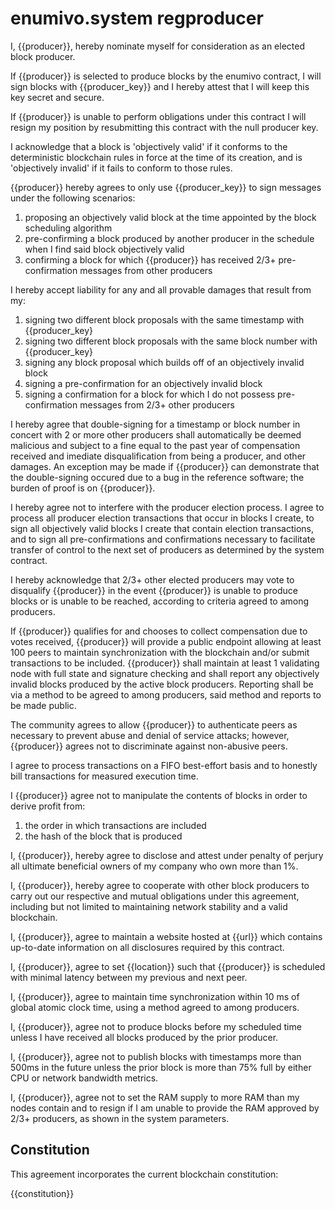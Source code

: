 # enumivo.system regproducer

I, {{producer}}, hereby nominate myself for consideration as an elected block producer. 

If {{producer}} is selected to produce blocks by the enumivo contract, I will sign blocks with {{producer_key}} and I hereby attest that I will keep this key secret and secure. 

If {{producer}} is unable to perform obligations under this contract I will resign my position by resubmitting this contract with the null producer key.  

I acknowledge that a block is 'objectively valid' if it conforms to the deterministic blockchain rules in force at the time of its creation, and is 'objectively invalid' if it fails to conform to those rules.

{{producer}} hereby agrees to only use {{producer_key}} to sign messages under the following scenarios:

1. proposing an objectively valid block at the time appointed by the block scheduling algorithm 
2. pre-confirming a block produced by another producer in the schedule when I find said block objectively valid 
3. confirming a block for which {{producer}} has received 2/3+ pre-confirmation messages from other producers

I hereby accept liability for any and all provable damages that result from my:

1. signing two different block proposals with the same timestamp with {{producer_key}
2. signing two different block proposals with the same block number with {{producer_key}
3. signing any block proposal which builds off of an objectively invalid block
4. signing a pre-confirmation for an objectively invalid block
5. signing a confirmation for a block for which I do not possess pre-confirmation messages from 2/3+ other producers

I hereby agree that double-signing for a timestamp or block number in concert with 2 or more other producers shall automatically be deemed malicious and subject to a fine equal to the past year of compensation received and imediate disqualification from being a producer, and other damages. An exception may be made if {{producer}} can demonstrate that the double-signing occured due to a bug in the reference software; the burden of proof is on {{producer}}.

I hereby agree not to interfere with the producer election process. I agree to process all producer election transactions that occur in blocks I create, to sign all objectively valid blocks I create that contain election transactions, and to sign all pre-confirmations and confirmations necessary to facilitate transfer of control to the next set of producers as determined by the system contract.

I hereby acknowledge that 2/3+ other elected producers may vote to disqualify {{producer}} in the event {{producer}} is unable to produce blocks or is unable to be reached, according to criteria agreed to among producers.

If {{producer}} qualifies for and chooses to collect compensation due to votes received, {{producer}} will provide a public endpoint allowing at least 100 peers to maintain synchronization with the blockchain and/or submit transactions to be included. {{producer}} shall maintain at least 1 validating node with full state and signature checking and shall report any objectively invalid blocks produced by the active block producers. Reporting shall be via a method to be agreed to among producers, said method and reports to be made public.

The community agrees to allow {{producer}} to authenticate peers as necessary to prevent abuse and denial of service attacks; however, {{producer}} agrees not to discriminate against non-abusive peers.

I agree to process transactions on a FIFO best-effort basis and to honestly bill transactions for measured execution time. 

I {{producer}} agree not to manipulate the contents of blocks in order to derive profit from:

1. the order in which transactions are included
2. the hash of the block that is produced 

I, {{producer}}, hereby agree to disclose and attest under penalty of perjury all ultimate beneficial owners of my company who own more than 1%.

I, {{producer}}, hereby agree to cooperate with other block producers to carry out our respective and mutual obligations under this agreement, including but not limited to maintaining network stability and a valid blockchain.

I, {{producer}}, agree to maintain a website hosted at {{url}} which contains up-to-date information on all disclosures required by this contract.

I, {{producer}}, agree to set {{location}} such that {{producer}} is scheduled with minimal latency between my previous and next peer.

I, {{producer}}, agree to maintain time synchronization within 10 ms of global atomic clock time, using a method agreed to among producers.

I, {{producer}}, agree not to produce blocks before my scheduled time unless I have received all blocks produced by the prior producer.

I, {{producer}}, agree not to publish blocks with timestamps more than 500ms in the future unless the prior block is more than 75% full by either CPU or network bandwidth metrics. 

I, {{producer}}, agree not to set the RAM supply to more RAM than my nodes contain and to resign if I am unable to provide the RAM approved by 2/3+ producers, as shown in the system parameters.

## Constitution 

This agreement incorporates the current blockchain constitution:

{{constitution}}
